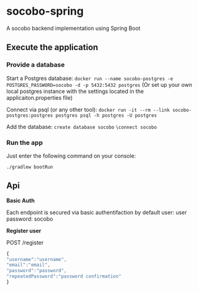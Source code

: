 # socobo-spring
A socobo backend implementation using Spring Boot

## Execute the application 
### Provide a database
Start a Postgres database:
`docker run --name socobo-postgres -e POSTGRES_PASSWORD=socobo -d -p 5432:5432 postgres`
(Or set up your own local postgres instance with the settings located in the applicaiton.properties file)

Connect via psql (or any other tool):
`docker run -it --rm --link socobo-postgres:postgres postgres psql -h postgres -U postgres`

Add the database:
`create database socobo`
`\connect socobo`

### Run the app
Just enter the following command on your console:

`./gradlew bootRun`

## Api

**Basic Auth**

Each endpoint is secured via basic authentifaction by default
user: user
password: socobo

**Register user**

POST /register
```javascript
{
"username":"username",
"email":"email",
"password":"password",
"repeatedPassword":"password confirmation"
}
```
